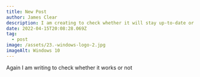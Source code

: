 ```yaml
---
title: New Post
author: James Clear
description: I am creating to check whether it will stay up-to-date or not
date: 2022-04-15T20:08:28.069Z
tag:
  - post
image: /assets/23.-windows-logo-2.jpg
imageAlt: Windows 10
---
```

Again I am writing to check whether it works or not